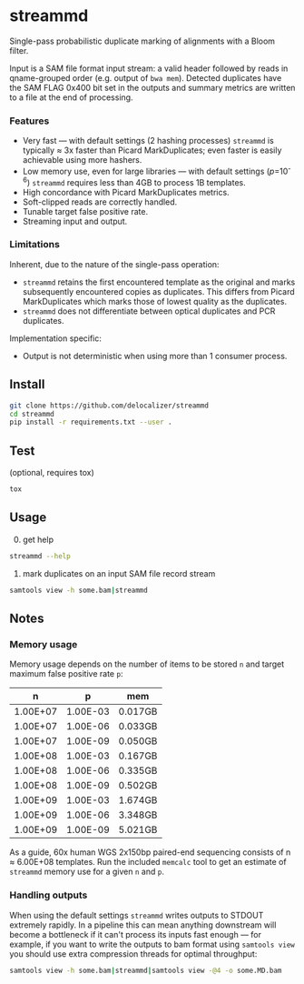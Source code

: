 # streammd

Single-pass probabilistic duplicate marking of alignments with a Bloom filter.

Input is a SAM file format input stream: a valid header followed by reads in
qname-grouped order (e.g. output of `bwa mem`). Detected duplicates have the
SAM FLAG 0x400 bit set in the outputs and summary metrics are written to a file
at the end of processing.

### Features

* Very fast — with default settings (2 hashing processes) `streammd` is
  typically &#8776; 3x faster than Picard MarkDuplicates; even faster is easily
  achievable using more hashers.
* Low memory use, even for large libraries — with default settings (_p_=10<sup>-6</sup>)
  `streammd` requires less than 4GB to process 1B templates.
* High concordance with Picard MarkDuplicates metrics.
* Soft-clipped reads are correctly handled.
* Tunable target false positive rate.
* Streaming input and output.

### Limitations

Inherent, due to the nature of the single-pass operation:

* `streammd` retains the first encountered template as the original and marks
  subsequently encountered copies as duplicates. This differs from Picard
  MarkDuplicates which marks those of lowest quality as the duplicates.
* `streammd` does not differentiate between optical duplicates and PCR
  duplicates.

Implementation specific:

* Output is not deterministic when using more than 1 consumer process.

## Install

```bash
git clone https://github.com/delocalizer/streammd
cd streammd
pip install -r requirements.txt --user .
```

## Test

(optional, requires tox)
```bash
tox
```

## Usage

0. get help

```bash
streammd --help
```

1. mark duplicates on an input SAM file record stream 

```bash
samtools view -h some.bam|streammd
```

## Notes

### Memory usage

Memory usage depends on the number of items to be stored `n` and target
maximum false positive rate `p`:

|    n     |    p     |   mem    |
| -------- | -------- | -------- |
| 1.00E+07 | 1.00E-03 | 0.017GB  |
| 1.00E+07 | 1.00E-06 | 0.033GB  |
| 1.00E+07 | 1.00E-09 | 0.050GB  |
| 1.00E+08 | 1.00E-03 | 0.167GB  |
| 1.00E+08 | 1.00E-06 | 0.335GB  |
| 1.00E+08 | 1.00E-09 | 0.502GB  |
| 1.00E+09 | 1.00E-03 | 1.674GB  |
| 1.00E+09 | 1.00E-06 | 3.348GB  |
| 1.00E+09 | 1.00E-09 | 5.021GB  |


As a guide, 60x human WGS 2x150bp paired-end sequencing consists of
n &#8776; 6.00E+08 templates. Run the included `memcalc` tool to get an
estimate of `streammd` memory use for a given `n` and `p`.

### Handling outputs

When using the default settings `streammd` writes outputs to STDOUT extremely
rapidly. In a pipeline this can mean anything downstream will become a
bottleneck if it can't process its inputs fast enough — for example, if you
want to write the outputs to bam format using `samtools view` you should use 
extra compression threads for optimal throughput:

```bash
samtools view -h some.bam|streammd|samtools view -@4 -o some.MD.bam
```
